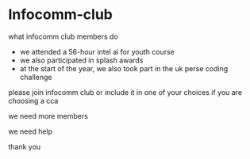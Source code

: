 # Infocomm-club
what infocomm club members do 
- we attended a 56-hour intel ai for youth course 
- we also participated in splash awards 
- at the start of the year, we also took part in the uk perse coding challenge

please join infocomm club or include it in one of your choices if you are choosing a cca

we need more members

we need help

thank you
